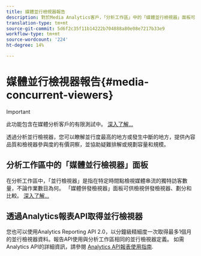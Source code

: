 ```yaml
---
title: 媒體並行檢視器報告
description: 對於Media Analytics客戶，「分析工作區」中的「媒體並行檢視器」面板可讓您分析並行檢視器，以瞭解並行檢視器的並行性最高發生位置或中斷發生位置。
translation-type: tm+mt
source-git-commit: 5d6f2c35f11b14222b704888a80e08e7217b33e9
workflow-type: tm+mt
source-wordcount: '224'
ht-degree: 14%

---
```



# 媒體並行檢視器報告{#media-concurrent-viewers}

>[!IMPORTANT]
>
>此功能包含在媒體分析客戶的有限測試中。 [深入了解...](https://docs.adobe.com/content/help/zh-Hant/analytics/landing/an-releases.html)

透過分析並行檢視器，您可以瞭解並行度最高的地方或發生中斷的地方，提供內容品質和檢視器參與度的有價洞察，並協助疑難排解或規劃容量和規模。

## 分析工作區中的「媒體並行檢視器」面板

在分析工作區中，「並行檢視器」是指在特定時間點檢視媒體串流的獨特訪客數量，不論作業數目為何。 「媒體併發檢視器」面板可供檢視併發檢視器、劃分和比較。 [深入了解...](https://docs.adobe.com/content/help/en/analytics/analyze/analysis-workspace/panels/media-concurrent-viewers.html)

## 透過Analytics報表API取得並行檢視器

您也可以使用Analytics Reporting API 2.0，以分鐘級精細度一次取得最多1個月的並行檢視器資料。報告API使用與分析工作區相同的並行檢視器定義。  如需Analytics API的詳細資訊，請參閱 [Analytics API報表使用指南](https://www.adobe.io/apis/experiencecloud/analytics/docs.html#!AdobeDocs/analytics-2.0-apis/master/reporting-guide.md).
